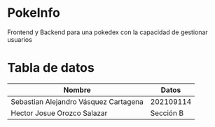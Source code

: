 # PokeInfo

Frontend y Backend para una pokedex con la capacidad de gestionar usuarios

# Tabla de datos

|Nombre|Datos|
|------|-----|
|Sebastian Alejandro Vásquez Cartagena| 202109114 |
|Hector Josue Orozco Salazar| Sección B|
